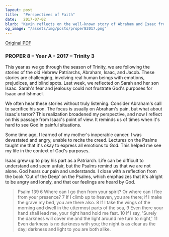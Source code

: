```yaml
---
layout: post
title:  "Perspectives of Faith"
date:   2017-07-02
blurb: "Kevin reflects on the well-known story of Abraham and Isaac from a fresh perspective, considering Isaac's experience and emotions. He connects this to personal struggles with faith and understanding God's purpose in times of pain. The sermon emphasizes the importance of honesty before God and finding comfort in the Psalms during hardship."
og_image: "/assets/img/posts/proper82017.png"
---
```

[Original PDF](/assets/pdf/proper82017.pdf)    
### PROPER 8 – Year A - 2017 – Trinity 3

This year as we go through the season of Trinity, we are following the stories of the old Hebrew Patriarchs, Abraham, Isaac, and Jacob. These stories are challenging, involving real human beings with emotions, prejudices, and blind spots. Last week, we reflected on Sarah and her son Isaac. Sarah's fear and jealousy could not frustrate God's purposes for Isaac and Ishmael.

We often hear these stories without truly listening. Consider Abraham's call to sacrifice his son. The focus is usually on Abraham's pain, but what about Isaac's terror? This realization broadened my perspective, and now I reflect on this passage from Isaac's point of view. It reminds us of times when it's hard to see God in painful situations.

Some time ago, I learned of my mother's inoperable cancer. I was devastated and angry, unable to recite the creed. Lectures on the Psalms taught me that it's okay to express all emotions to God. This helped me see my life in the context of God's purposes.

Isaac grew up to play his part as a Patriarch. Life can be difficult to understand and seem unfair, but the Psalms remind us that we are not alone. God hears our pain and understands. I close with a reflection from the book 'Out of the Deep' on the Psalms, which emphasizes that it's alright to be angry and lonely, and that our feelings are heard by God.

> Psalm 139
> 6 Where can I go then from your spirit? Or where can I flee from your presence?
> 7 If I climb up to heaven, you are there; if I make the grave my bed, you are there also.
> 8 If I take the wings of the morning and dwell in the uttermost parts of the sea,
> 9 Even there your hand shall lead me, your right hand hold me fast.
> 10 If I say, 'Surely the darkness will cover me and the light around me turn to night,'
> 11 Even darkness is no darkness with you; the night is as clear as the day; darkness and light to you are both alike.
